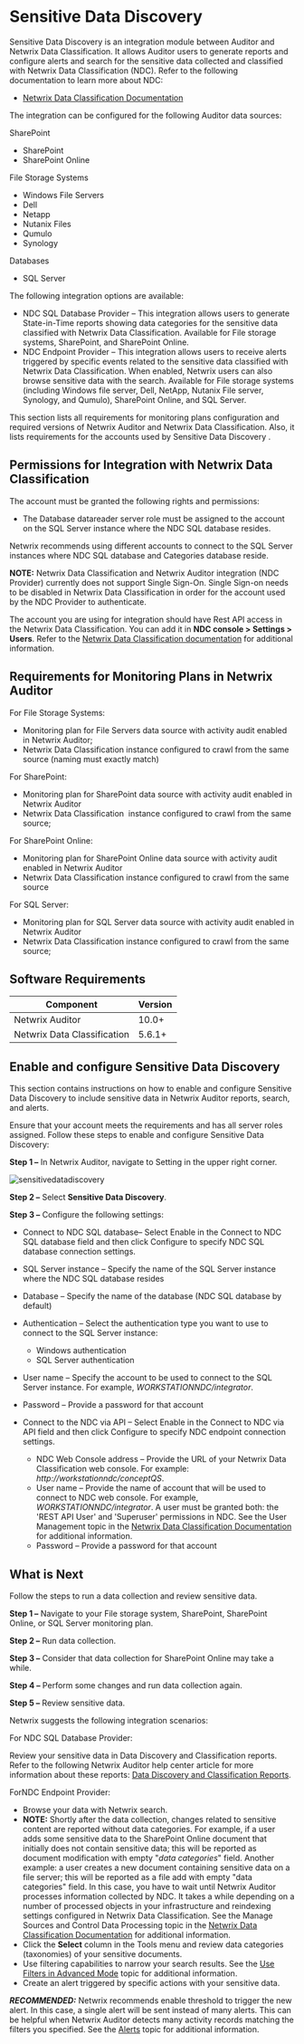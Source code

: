 # Sensitive Data Discovery

Sensitive Data Discovery is an integration module between Auditor and Netwrix Data Classification.
It allows Auditor users to generate reports and configure alerts and search for the sensitive data
collected and classified with Netwrix Data Classification (NDC). Refer to the following
documentation to learn more about NDC:

- [ ](https://helpcenter.netwrix.com/bundle/DataClassification_5.6.2/page/NDC_Overview.html)[Netwrix Data Classification Documentation](https://helpcenter.netwrix.com/category/dataclassification)

The integration can be configured for the following Auditor data sources:

SharePoint

- SharePoint
- SharePoint Online

File Storage Systems

- Windows File Servers
- Dell
- Netapp
- Nutanix Files
- Qumulo
- Synology

Databases

- SQL Server

The following integration options are available:

- NDC SQL Database Provider – This integration allows users to generate State-in-Time reports
  showing data categories for the sensitive data classified with Netwrix Data Classification.
  Available for File storage systems, SharePoint, and SharePoint Online.
- NDC Endpoint Provider – This integration allows users to receive alerts triggered by specific
  events related to the sensitive data classified with Netwrix Data Classification. When enabled,
  Netwrix users can also browse sensitive data with the search. Available for File storage systems
  (including Windows file server, Dell, NetApp, Nutanix File server, Synology, and Qumulo),
  SharePoint Online, and SQL Server.

This section lists all requirements for monitoring plans configuration and required versions of
Netwrix Auditor and Netwrix Data Classification. Also, it lists requirements for the accounts used
by Sensitive Data Discovery .

## Permissions for Integration with Netwrix Data Classification

The account must be granted the following rights and permissions:

- The Database datareader server role must be assigned to the account on the SQL Server instance
  where the NDC SQL database resides.

Netwrix recommends using different accounts to connect to the SQL Server instances where NDC SQL
database and Categories database reside.

**NOTE:** Netwrix Data Classification and Netwrix Auditor integration (NDC Provider) currently does
not support Single Sign-On. Single Sign-on needs to be disabled in Netwrix Data Classification in
order for the account used by the NDC Provider to authenticate.

The account you are using for integration should have Rest API access in the Netwrix Data
Classification. You can add it in **NDC console > Settings > Users**. Refer to the
[Netwrix Data Classification documentation](https://helpcenter.netwrix.com/category/dataclassification)
for additional information.

## Requirements for Monitoring Plans in Netwrix Auditor

For File Storage Systems:

- Monitoring plan for File Servers data source with activity audit enabled in Netwrix Auditor;
- Netwrix Data Classification instance configured to crawl from the same source (naming must exactly
  match)

For SharePoint:

- Monitoring plan for SharePoint data source with activity audit enabled in Netwrix Auditor
- Netwrix Data Classification  instance configured to crawl from the same source;

For SharePoint Online:

- Monitoring plan for SharePoint Online data source with activity audit enabled in Netwrix Auditor
- Netwrix Data Classification instance configured to crawl from the same source

For SQL Server:

- Monitoring plan for SQL Server data source with activity audit enabled in Netwrix Auditor
- Netwrix Data Classification instance configured to crawl from the same source;

## Software Requirements

| Component                   | Version |
| --------------------------- | ------- |
| Netwrix Auditor             | 10.0+   |
| Netwrix Data Classification | 5.6.1+  |

## Enable and configure Sensitive Data Discovery

This section contains instructions on how to enable and configure Sensitive Data Discovery to
include sensitive data in Netwrix Auditor reports, search, and alerts.

Ensure that your account meets the requirements and has all server roles assigned. Follow these
steps to enable and configure Sensitive Data Discovery:

**Step 1 –** In Netwrix Auditor, navigate to Setting in the upper right corner.

![sensitivedatadiscovery](/img/versioned_docs/auditor_10.6/auditor/admin/settings/sensitivedatadiscovery.webp)

**Step 2 –** Select **Sensitive Data Discovery**.

**Step 3 –** Configure the following settings:

- Connect to NDC SQL database– Select Enable in the Connect to NDC SQL database field and then click
  Configure to specify NDC SQL database connection settings.
- SQL Server instance – Specify the name of the SQL Server instance where the NDC SQL database
  resides
- Database – Specify the name of the database (NDC SQL database by default)
- Authentication – Select the authentication type you want to use to connect to the SQL Server
  instance:

    - Windows authentication
    - SQL Server authentication

- User name – Specify the account to be used to connect to the SQL Server instance. For example,
  _WORKSTATIONNDC/integrator_.
- Password – Provide a password for that account
- Connect to the NDC via API – Select Enable in the Connect to NDC via API field and then click
  Configure to specify NDC endpoint connection settings.

    - NDC Web Console address – Provide the URL of your Netwrix Data Classification web console. For
      example: _http://workstationndc/conceptQS_.
    - User name – Provide the name of account that will be used to connect to NDC web console. For
      example, _WORKSTATIONNDC/integrator_. A user must be granted both: the 'REST API User' and
      'Superuser' permissions in NDC. See the User Management topic in the
      [Netwrix Data Classification Documentation](https://helpcenter.netwrix.com/category/dataclassification)
      for additional information.
    - Password – Provide a password for that account

## What is Next

Follow the steps to run a data collection and review sensitive data.

**Step 1 –** Navigate to your File storage system, SharePoint, SharePoint Online, or SQL Server
monitoring plan.

**Step 2 –** Run data collection.

**Step 3 –** Consider that data collection for SharePoint Online may take a while.

**Step 4 –** Perform some changes and run data collection again.

**Step 5 –** Review sensitive data.

Netwrix suggests the following integration scenarios:

For NDC SQL Database Provider:

Review your sensitive data in Data Discovery and Classification reports. Refer to the following
Netwrix Auditor help center article for more information about these reports:
[Data Discovery and Classification Reports](/docs/auditor/10.6/auditor/admin/reports/types/datadiscoveryclassification.md).

ForNDC Endpoint Provider:

- Browse your data with Netwrix search.
- **NOTE:** Shortly after the data collection, changes related to sensitive content are reported
  without data categories. For example, if a user adds some sensitive data to the SharePoint Online
  document that initially does not contain sensitive data; this will be reported as document
  modification with empty "_data categories_" field. Another example: a user creates a new document
  containing sensitive data on a file server; this will be reported as a file add with empty "data
  categories" field. In this case, you have to wait until Netwrix Auditor processes information
  collected by NDC. It takes a while depending on a number of processed objects in your
  infrastructure and reindexing settings configured in Netwrix Data Classification. See the Manage
  Sources and Control Data Processing topic in the
  [Netwrix Data Classification Documentation](https://helpcenter.netwrix.com/category/dataclassification)
  for additional information.
- Click the **Select** column in the Tools menu and review data categories (taxonomies) of your
  sensitive documents.
- Use filtering capabilities to narrow your search results. See the
  [Use Filters in Advanced Mode](/docs/auditor/10.6/auditor/admin/search/filteradvanced.md)
  topic for additional information.
- Create an alert triggered by specific actions with your sensitive data.

**_RECOMMENDED:_** Netwrix recommends enable threshold to trigger the new alert. In this case, a
single alert will be sent instead of many alerts. This can be helpful when Netwrix Auditor detects
many activity records matching the filters you specified. See the
[Alerts](/docs/auditor/10.6/auditor/admin/alertsettings/overview.md) topic for additional
information.

